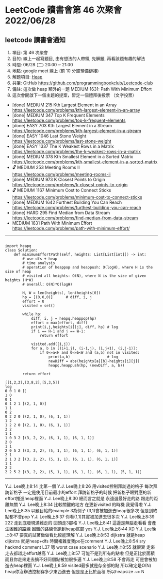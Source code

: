 # LeetCode 讀書會第 46 次聚會 2022/06/28

## leetcode 讀書會通知

1. 項目: 第 46 次聚會
2. 目的: 線上一起寫題目, 由有想法的人帶領, 先解題, 再看該題有趣的解法
3. 時間: 06/28 (二) 20:00 ~ 21:00
4. 地點: google meet 線上 (前 10 分鐘預備鏈接)
5. 解題項目:  [Heap](https://leetcode.com/explore/featured/card/heap/643/heap/)
6. 共筆: GitHub https://github.com/programmingbookclub/Leetcode-club
7. 備註: 這次做 heap 額外的一題 MEDIUM 1631: Path With Minimum Effort
8. 這次會開啟下一個主題的提案，暫定一個禮拜後投票 （文字投票）



* 	[done] MEDIUM	215	Kth Largest Element in an Array	https://leetcode.com/problems/kth-largest-element-in-an-array
* 	[done] MEDIUM	347	Top K Frequent Elements	https://leetcode.com/problems/top-k-frequent-elements
* 	[done] EASY	703	Kth Largest Element in a Stream	https://leetcode.com/problems/kth-largest-element-in-a-stream
* 	[done] EASY	1046	Last Stone Weight	https://leetcode.com/problems/last-stone-weight
* 	[done] EASY	1337	The K Weakest Rows in a Matrix	https://leetcode.com/problems/the-k-weakest-rows-in-a-matrix
* 	[done] MEDIUM	378	Kth Smallest Element in a Sorted Matrix	https://leetcode.com/problems/kth-smallest-element-in-a-sorted-matrix
* 	🔓	MEDIUM	253	Meeting Rooms II	https://leetcode.com/problems/meeting-rooms-ii
* 	[done] MEDIUM	973	K Closest Points to Origin	https://leetcode.com/problems/k-closest-points-to-origin
* 	🔓	MEDIUM	1167	Minimum Cost to Connect Sticks	https://leetcode.com/problems/minimum-cost-to-connect-sticks
* 	[done] MEDIUM	1642	Furthest Building You Can Reach	https://leetcode.com/problems/furthest-building-you-can-reach
* 	[done] HARD	295	Find Median from Data Stream	https://leetcode.com/problems/find-median-from-data-stream
*   MEDIUM 1631 Path With Minimum Effort https://leetcode.com/problems/path-with-minimum-effort/


---

```python=

import heapq
class Solution:
    def minimumEffortPath(self, heights: List[List[int]]) -> int:
        # use dfs + heap
        # time analysis
        # operation of heappop and heappush: O(logH), where H is the size of heap
        # visited all heights: O(N), where N is the size of given heights (H*W)
        # overall: O(N)*O(logH)
        
        H, W = len(heights), len(heights[0])
        hp = [(0,0,0)]      # diff, i, j
        effort = 0
        visited = set()

        while hp:
            diff, i, j = heapq.heappop(hp)
            effort = max(effort, diff)
            print(i,j,heights[i][j], diff, hp) # log
            if i == H-1 and j == W-1:
                return effort

            visited.add((i,j))
            for a, b in [(i+1,j), (i-1,j), (i,j+1), (i,j-1)]:
                if 0<=a<H and 0<=b<W and (a,b) not in visited:
                    print(a,b)                 # log
                    newDiff = abs(heights[a][b]-heights[i][j])
                    heapq.heappush(hp, (newDiff, a, b))
        
        return effort
```

```text
[[1,2,2],[3,8,2],[5,3,5]]
log
0 0 1 0 []
1 0
0 1
0 1 2 1 [(2, 1, 0)]
1 1
0 2
0 2 2 0 [(2, 1, 0), (6, 1, 1)]
1 2
1 2 2 0 [(2, 1, 0), (6, 1, 1)]
2 2
1 1
1 0 3 2 [(3, 2, 2), (6, 1, 1), (6, 1, 1)]
2 0
1 1
2 0 5 2 [(3, 2, 2), (5, 1, 1), (6, 1, 1), (6, 1, 1)]
2 1
2 1 3 2 [(3, 2, 2), (5, 1, 1), (6, 1, 1), (6, 1, 1)]
1 1
2 2
2 2 5 2 [(3, 2, 2), (5, 1, 1), (6, 1, 1), (6, 1, 1), (5, 1, 1)]

```




---
Y.J. Lee晚上8:14
比第一個
Y.J. Lee晚上8:26
用visited控制拜訪過的格子
每次拜訪新格子
一定是使用目前最小的effort
拜訪新格子的時候
把新格子跟對應的新effort推進heap裡面
Y.J. Lee晚上8:30
總而言之就是
永遠選最好走的路
跟走的距離無關
Y.J. Lee晚上8:34
比較關鍵的地方
在更新visited 的時機
我覺得啦
Y.J. Lee晚上8:35
以題目給的example 3為例子
(3,1)會被加進去heap很多次
但是到終點都不會pop
Y.J. Lee晚上8:37
你看(1,1)其實被加進去很多次
Y.J. Lee晚上8:39
222 走到底發現滿難走的
回頭走3那格
Y.J. Lee晚上8:41
這邊是無腦走看看 會產生困難的路線
困難的路線會跑到heap底部
yes
Y.J. Lee晚上8:44
XD
Y.J. Lee晚上8:47
要真的試著做做看比較能理解
Y.J. Lee晚上8:53
dijkstra 就是heap
dijkstra 就是heap+dfs
時間複雜度我po在comment
Y.J. Lee晚上8:54
sry hackmd comment
L37
嗯 worst case scenario
Y.J. Lee晚上8:55
就很衰 走來走去都越走effort越高
Y.J. Lee晚上8:57
可能不是到所有的點啦 但是正比於面積
而且你走來走去搞不好同個點被加很多遍
Y.J. Lee晚上8:58
不會再走 可是會被加進去heap裡面
Y.J. Lee晚上8:59
visited最多就是存全部的點 所以確定是O(N)
heap你沒辦法控制存多少東西進去 但是是正比於面積 所以heapsize ~= N
